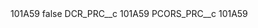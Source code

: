 <?xml version="1.0" encoding="UTF-8"?>
<CustomMetadata xmlns="http://soap.sforce.com/2006/04/metadata" xmlns:xsi="http://www.w3.org/2001/XMLSchema-instance" xmlns:xsd="http://www.w3.org/2001/XMLSchema">
    <label>101A59</label>
    <protected>false</protected>
    <values>
        <field>DCR_PRC__c</field>
        <value xsi:type="xsd:string">101A59</value>
    </values>
    <values>
        <field>PCORS_PRC__c</field>
        <value xsi:type="xsd:string">101A59</value>
    </values>
</CustomMetadata>
